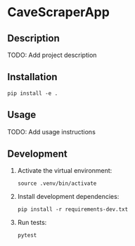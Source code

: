 # CaveScraperApp

## Description
TODO: Add project description

## Installation
```
pip install -e .
```

## Usage
TODO: Add usage instructions

## Development
1. Activate the virtual environment:
   ```
   source .venv/bin/activate
   ```
2. Install development dependencies:
   ```
   pip install -r requirements-dev.txt
   ```
3. Run tests:
   ```
   pytest
   ```
